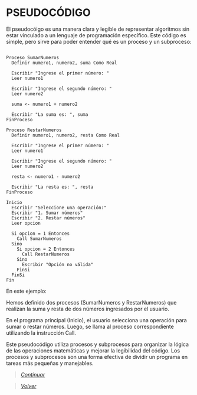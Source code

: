# PSEUDOCÓDIGO

El pseudocóigo es una manera clara y legible de representar algoritmos sin estar vinculado a un lenguaje de programación específico.
Este código es simple, pero sirve para poder entender qué es un proceso y un subproceso:

```

Proceso SumarNumeros
  Definir numero1, numero2, suma Como Real

  Escribir "Ingrese el primer número: "
  Leer numero1

  Escribir "Ingrese el segundo número: "
  Leer numero2

  suma <- numero1 + numero2

  Escribir "La suma es: ", suma
FinProceso

Proceso RestarNumeros
  Definir numero1, numero2, resta Como Real

  Escribir "Ingrese el primer número: "
  Leer numero1

  Escribir "Ingrese el segundo número: "
  Leer numero2

  resta <- numero1 - numero2

  Escribir "La resta es: ", resta
FinProceso

Inicio
  Escribir "Seleccione una operación:"
  Escribir "1. Sumar números"
  Escribir "2. Restar números"
  Leer opcion

  Si opcion = 1 Entonces
    Call SumarNumeros
  Sino
    Si opcion = 2 Entonces
      Call RestarNumeros
    Sino
      Escribir "Opción no válida"
    FinSi
  FinSi
Fin

```

En este ejemplo:

Hemos definido dos procesos (SumarNumeros y RestarNumeros) que realizan la suma y resta de dos números ingresados por el usuario.

En el programa principal (Inicio), el usuario selecciona una operación para sumar o restar números. Luego, se llama al proceso correspondiente utilizando la instrucción Call.

Este pseudocódigo utiliza procesos y subprocesos para organizar la lógica de las operaciones matemáticas y mejorar la legibilidad del código. Los procesos y subprocesos son una forma efectiva de dividir un programa en tareas más pequeñas y manejables.

> [*Continuar*](Tarea2-4.md)

> [*Volver*](Tarea2-2.md)
